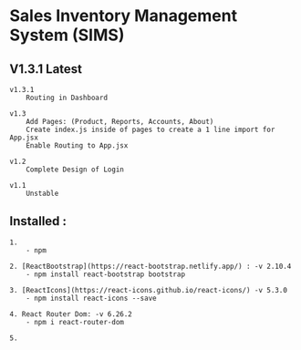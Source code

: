 # Sales Inventory Management System (SIMS)

## V1.3.1 Latest 

    v1.3.1 
        Routing in Dashboard

    v1.3
        Add Pages: (Product, Reports, Accounts, About)
        Create index.js inside of pages to create a 1 line import for App.jsx
        Enable Routing to App.jsx

    v1.2 
        Complete Design of Login

    v1.1 
        Unstable 


## Installed : 

    1. 
        - npm

    2. [ReactBootstrap](https://react-bootstrap.netlify.app/) : -v 2.10.4
        - npm install react-bootstrap bootstrap

    3. [ReactIcons](https://react-icons.github.io/react-icons/) -v 5.3.0
        - npm install react-icons --save

    4. React Router Dom: -v 6.26.2 
        - npm i react-router-dom

    5. 